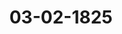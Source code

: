 ---  
schema: default  
title: 03-02-1825  
organization: Team Charlie  
notes: "<p>Description</p><p>Dritte Sizung,

am 3. Februar 1825.

In Gegenwart

aerinver zweinee Sizung vewisenden

Mit Ausnahme

des Großherzoglich-Hessischen Herrn Gesandten, Freiherrn von Gruben, welcher den Kö-

niglich-Dänischen, Herzoglich-Holstein- und Tauenburgischen Gesandten, Herrn

Grafen von Eyben, substituirt hatte.

War eine vertrauliche Sitzung.

Vierte Siz ung.

Geschehen, Frankfurt den 17. Februar 1825.

In Gegenwart

aller in der dritten Sigung Anwesenden.

Wieder hinzugekommen war:

von Seiten des Großherzogthums Hessen: der Großherzogliche Herr Geheime Staats-

rath und Kammerherr, Freiherr von Gruben; und

von Seiten der freien Städte: der stimmführende Gesandte, Herr Syndicus Dr. Gries.</p><p>§.11</p><p>Substitutionen.

Präsidium eröffnet, daß die in der 1. und 2. dießjährigen Sitzung angezeigten Sub-

stitutionen für Oesterreich und Preussen noch fortwähren.</p><p>§.12</p><p>Vorstellung des Nonvenconvents ad 5 Mariam zu Fulda, rückständige Ge

falle betreffend.

(12. Sip s. e6 v. Z. 1023)

Der Großberzöglich- und Herzoglich-Sächsische Herr Gesandte, Graf

von Beust: In der 16. Sitzung des Jahres 1822 (8. 128) wurde unter andern auchder Großherzoglich-Sachsen-Weimar-Eisenachische Gesandte aufgefordert, über ein

erneuerte Reclamation des Nonnenconvents ad 5 Mariam zu Fulda, wegen

ger Gefälle, sich bei seiner, vermeintlich bei der Fulvaer Departemental-Ausgle

theiligten, höchsten Regierung um die erforderliche factische und rechtliche Auf

bemühen, und dann dieser hohen Versammlung mitzutheilen.

Hierauf hat derselbe zu erklären: daß die Großherzoglich-Sächsische Regiern

mäßheit des 13. Artikels des unterm 22. September 1815 von derselben mit

Preussen zu Paris abgeschlossenen Staatsvertrags, hinsichtlich aller, durch diesen

diesem vorausgegangenen, unterm 1. Junius 1815 auch mit der Krone Preusse

verabredeten Staatsvertrag, an Seine Königliche Hoheit den Großherzog von

Weimar-Eisenach abgetretenen Landestheile, die vorbehaltene Auseinandersetzung,

Aein mit der Krone Preussen zu verhandeln habe, daß deßwegen auch der Groß

Oevollmächtigte von den, damals diefortigen, allgemeinen Fulvaischen Ausgleich

handlungen abberufen worden sey, und daß daher die Großherzöglich-Sachsen

Eisenachische Regierung sich nicht in dem Falle befinde, die von der hohen Bunde

lung gewünschte Aufklärung zu geben.

Diese Erklärung wurde an die Reclamations-Commission abzugeben beschloß</p><p>§.13</p><p>Reclamation des Grafen August zu Leiningen-Westerburg, jung

nie, die nicht vollständig bewirkte Auszahlung der ihm zust

Rheinvetroi-Rente betreffend.

Derselbe Herr Gesandte erstattet Vortrag über die unter Num. 44 des v

Einreichungs-Protokolls erwähnte Reclamation, und äussert, nach mitgetheilten

derselben, folgendes Gutachten:

Bei der Form der Eingabe sey nichts zu erinnern, da, in Beachtung des

in der 55. Sitzung vom 11. December 1817 (8. 412), das Handelshaus Dor

Annahme etwaiger Insinuanden von dem Herrn Grafen beauftragt worden se

möchte das Schlußgesuch bestimmter gegen die hohen Rheinuferstaaten und nicht

Rheinschifffahrts-Gentral-Commission und deren Glieder zu richten gewesen sei

ergebe sich die Absicht des Herrn Reclamanten hinlänglich aus dessen Einreichen,

darüber hinwegsehen zu können. Die Competenz dieser hohen Versammlung, leßt

nehmen und einen Beschluß darüber zu fassen, dürfte durch den 15. Art. der

Bundesacte, ingleichen durch den 53. und 30. Artikel der Wiener Schlußacte,

begründet worden seyn.In der Hauptsache scheine das thatsächliche Anführen des Herrn Reclamanten von

keiner Seite bestritten zu werden, die vollständige Befriedigung des Herrn Grafen aber

sich nur an das mangelnde Einverständniß der hohen Deutschen Rheinuferstaaten zu stossen,

von welchem und nach welchem Verhälmisse die in Frage begriffenen Aoditional-Renten zu

leisten seyen? worunter, nach allgemeinen Rechtsgrundsägen, der Herr Reclamant nicht

leiden dürfte, und weswegen ihm, in Gemäßheit der bei der Competenzfrage erwähnten

bundesgesetzlichen Bestimmungen, die Hülfe hoher Bundesversammlung nicht zu versagen

seyn werde. Da indeß, vor Fassung einer befinitiven Entschliessung dieser hohen Versamm-

lung, von den allerhöchst- und höchstgedachten Deutschen Rheinuferstaaten, über die For-

derung des K. K. Oesterreichischen General-Felowachtmeisters, Herrn Grafen August zu

Leiningen - Westerburg jüngerer Linie, den Anfang derselben und die indiviouelle Ver-

pflichtung zu deren gänzlichen oder verhältnißmäsigen Vertretung, nähere Aufklärung und

Höchstoeren Ansichten zu vernehmen seyn möchten, so werde der Antrag bahin gerichtet:

Allerhöchst- und Höchstderen verehrliche Bundestagsgesandtschaften zu ersuchen, hoher

Bundesversammlung balomöglichst dieforts jene Aufklärungen und Ansichten mitzu-

theilen, oder die noch wünschenswerthere Erledigung der Sache anzuzeigen.

Unter allgemeiner Zustimmung zu diesem Antrage, wurde hierauf

be/a1ofse ni

daß die Bundestagsgesandtschaften der Deutschen Rheinuferstaaten ersucht werden, bald-

möglichst jene Aufklärungen mitzutheilen, aus welchen sich die Verpflichtung zur Zahlung der

Additional-Rente des Grafen August zu Leiningen-Westerburg und das Concurrenz-Ver-

hältniß zu dieser beurtheilen lasse, oder aber die Erledigung der Reclamation selbst an-

zuzeigen.</p><p>§.14</p><p>Ableben Sr. Durchlaucht des Herzogs Friedrich W., Herzogs zu Sachsen-

Gotha und Altenburg

Derselbe Herr Gesandte: Nach einer mir durch das geheime Ministerium zu

Gotha geschehenen Eröffnung, habe ich die Ehre, dieser hohen Versammlung anzuzeigen:

daß es der Vorsehung gefallen hat, den Durchlauchtigsten Herzog und Herrn, Herrn Friep

rich IV., Herzog zu Sachsen- Gotha und Altenburg ic., am 11. dieses Monats, früh gegen

sieben Uhr, von dieser Zeitlichkeit abzufordern und dadurch das ganze Land in die tiefste

Trauer zu versetzen. Da mit diesem Todesfalle die seit Herzog Ernst dem Frommen

fast zwei Jahrhunderte blühende Herzoglich-Sachsen-Gothaische Speciallinie im Manne-

stamme ausgestorben ist, so ist, in Folge einer von den Durchlauchtigsten Agnaten, denHerzogen zu Sachsen- Hiloburghausen, Coburg und Meiningen Durchlauchten, si

Fall getroffenen Uebereinkunft, und in der Maße, wie solche ein von nur- und

wähnten Ihren Herzoglichen Durchlauchten, unterm Datum: Hiloburghausen, Cob

Meiningen den 11. Februar 1825, erlassenes höchstes Patent, was ich zugleich hier

zulegen mich beehre, das Nähere besagt, in der regierenden Herzoge von Sachs

burghausen, Coburg und Meiningen Herzoglichen Durchlauchten höchstem Gesamm

von den bisherigen Gothaischen Gesammtlanden durch das geheime Ministerium zu

Besitz ergriffen, dem Letztern auch, nach jenem höchsten Patent, einstweilen die

der Staatsverwaltung in den Herzoglich-Gotha-Altenburgischen Landen gnädigst

gen worden.

Das angezogene Patent vom 11. Februar 1826 wurde diesem Protokolle un

angefügt.</p><p>§.15</p><p>Sammlung der in den Deutschen Bundesstaaten geltenden Ges.

11. Oit. 8. 4b. 3.)

Der Königlich-Sächsische Bundestagsgesandte, Herr von Car

übergiebt die noch rückständigen Königlich-Sächsischen Gesetzbücher in 7 Bänden, n

die Bibliothek der hohen Bundesversammlung abgegeben wurden.</p><p>§.16</p><p>Das Archiv des Oberrheinischen Kreises betreffend.

Kurhessen. Kurfürstliche Gesandtschaft ist beauftragt worden, einer hohe

besversammlung folgenden Vortrag zu thun:

Bei dem Vordringen der Französischen Armee im Jahre 1796 wurde das Ar

Oberrheinischen Kreises in einer großen Anzahl verschlossener Kisten nach Hanau in

heit gebracht, und nach einer Verfügung der dortigen Kurfürstlichen Regierung in

wolbe des Rathhauses aufgenommen.

Im Jahre 1708 transportirte man diese Kisten nach Aschaffenburg, sie wur

zwei Jahre hernach wieder in jenes Gewölbe des Neustädter Rathhauses zurückg

seit dieser Zeit aber bis jetzt daselbst gelassen.

Der Magistrat der Neustadt Hanau hat mehrmals bei der dasigen Regierung

angetragen: daß die Stadt von dieser Aufbewahrung befreit werden möge; es

seinem Wunsche und Gesuche von Seite der Regierung bisher nicht willfahrt werden

protok. d. d. Bundesvers. XVII. 80.jedoch öffentlich, verkaufen, von Erlds nach Abzug des Kostenbetrags (wi

von alobalo zu entrichten wäre) in der Oberrheinischen Kreisschuldentilgus

vereinnahmen zu lassen, und hievon gehörigen Orts Bericht zu erstatten.

Hierauf wurde

besqlossen:

daß die hohe Bundesversammlung die betheiligten Regierungen ersuche, sich

Kurbessischen Antrag zu erklären, damit die Commission, welche zur Auseinanderse

Kur- und Oberrheinischen Kreisschulden- und Pensions-Wesens ernannt sey, darn

wiesen werden könne.</p><p>§.17</p><p>Einstweiliger Fortbestand der in der 26. vorjährigen Sitzung ern

Reclamations-Commission.

Aus Veranlassung einer in der letzten vertraulichen Sitzung vorgelegten Recl

wurde vordersamst bemerkt, daß die jüngste Reclamations-Commission in der 20

rigen Sitzung (8. 142) nur auf die Bauer der Ferien ernannt worden, es daher

lich sey, eine neue Commission zu wählen. Man kam indessen überein, die 9

derselben Commission zu ersuchen, ihre Arbeiten bis zu der, in einer der nächsten

vorzunehmenden, neuen Wahl fortzusetzen.</p><p>§.18</p><p>Einreichungs-Protokoll.

Hiernächst wurde das Einreichungs-Protokoll verlesen:

Rum. 6, einger. am 29. Januar, von den Deputirten des Graduirten

giume aus der juristischen und medicinischen Facultät zu Frankfur

in Betreff der Aufnahme der Ihraeliten in das Collegium advocat

wurde — in Erwägung, daß die zur Erbnerung der Beschwerden der Israelitischen

gegen den Senat der freien Stadt Frankfurt bestandene Commission durch die def

ledigung dieser Angelegenheit in der 20. Sitzung v. J. gänzlich aufgehört habe -

gaben-Commission zugestellt;

Num. 7, einger. am 7. d. M., von Friedrich Heinrich Aßmann zu Weplar

R. R. Gerichts-Pevellen allva, Bitte um eine gnädige Unterstützung

Sustentations-Casse.

Num. 8, einger. am 16. d. M. von den Bothen des vormaligen R. K. G

Beplar, Bitte um gnädige Berücksichtigung wegen ihrer Rückstände-Forwurden an die für das Reichskammergerichts-Sustentationswesen bestehende Commission;

endlich

Num. 8, einger. am 18. d. M., von dem ehemal. Fürstlich-Saarbrückischen Geh. Rath

Eichberg zu Ottweiler, wiederholte Bitte um hohe Verwendung bei ver Her-

zöglich-Nassauischen Regierung, wegen Vergütung seiner Pensionsrückstände,

mit Bezug auf seine Vorstellung vom 6. Juni 1823,

in die zur Ausgleichung der Forderungen Saarbrickischer Gläubiger und Staatsdiener er-

kannte Commission abgegeben.

Die übrigen Gegenstände wurden in ein Separat-Protokoll aufgenommen.

Folgen die Unterschriften.</p>"  
resources:  
- format: png  
  name: Page10[0-11-12].png  
  url: ../../data_img/Protokolle_BV_17_1825/03-02-1825/Page10[0-11-12].png  
- format: png  
  name: Page11[12-13].png  
  url: ../../data_img/Protokolle_BV_17_1825/03-02-1825/Page11[12-13].png  
- format: png  
  name: Page12[13-14].png  
  url: ../../data_img/Protokolle_BV_17_1825/03-02-1825/Page12[13-14].png  
- format: png  
  name: Page13[14-15-16].png  
  url: ../../data_img/Protokolle_BV_17_1825/03-02-1825/Page13[14-15-16].png  
- format: png  
  name: Page14[16-17-18].png  
  url: ../../data_img/Protokolle_BV_17_1825/03-02-1825/Page14[16-17-18].png  
- format: png  
  name: Page16[18].png  
  url: ../../data_img/Protokolle_BV_17_1825/03-02-1825/Page16[18].png  
category:   
  - Protokolle_BV_17_1825  
maintainer: Tao Luo  
maintainer_email: t.luo.21@abdn.ac.uk  
---
